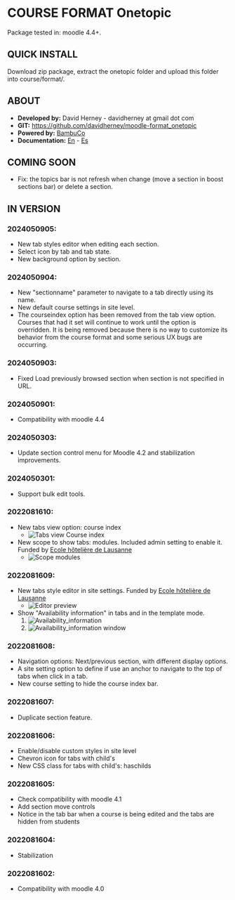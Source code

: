 # COURSE FORMAT Onetopic

Package tested in: moodle 4.4+.

## QUICK INSTALL
Download zip package, extract the onetopic folder and upload this folder into course/format/.

## ABOUT
* **Developed by:** David Herney - davidherney at gmail dot com
* **GIT:** https://github.com/davidherney/moodle-format_onetopic
* **Powered by:** [BambuCo](https://bambuco.co/)
* **Documentation:** [En](https://bambuco.co/onetopic-en/) - [Es](https://bambuco.co/onetopic/)

## COMING SOON
* Fix: the topics bar is not refresh when change (move a section in boost sections bar) or delete a section.

## IN VERSION

### 2024050905:
* New tab styles editor when editing each section.
* Select icon by tab and tab state.
* New background option by section.

### 2024050904:
* New "sectionname" parameter to navigate to a tab directly using its name.
* New default course settings in site level.
* The courseindex option has been removed from the tab view option. Courses that had it set will continue to work until the option is overridden. It is being removed because there is no way to customize its behavior from the course format and some serious UX bugs are occurring.

### 2024050903:
* Fixed Load previously browsed section when section is not specified in URL.

### 2024050901:
* Compatibility with moodle 4.4

### 2024050303:
* Update section control menu for Moodle 4.2 and stabilization improvements.

### 2024050301:
* Support bulk edit tools.

### 2022081610:
* New tabs view option: course index
  * ![Tabs view Course index](https://boa.nuestroscursos.net/api/c/web/resources/NDU1MEVCNjAtODQ4Qy00RTk3LUI2NzUtOUJBN0E5ODk0QTkyQGJvYS51ZGVhLmVkdS5jbw==/!/onetopic/tabsview_courseindex.png)
* New scope to show tabs: modules. Included admin setting to enable it. Funded by [Ecole hôtelière de Lausanne](https://www.ehl.edu/)
  * ![Scope modules](https://boa.nuestroscursos.net/api/c/web/resources/NDU1MEVCNjAtODQ4Qy00RTk3LUI2NzUtOUJBN0E5ODk0QTkyQGJvYS51ZGVhLmVkdS5jbw==/!/onetopic/tabs_scopemodules.png)

### 2022081609:
* New tabs style editor in site settings. Funded by [Ecole hôtelière de Lausanne](https://www.ehl.edu/)
  * ![Editor preview](https://boa.nuestroscursos.net/api/c/web/resources/NDU1MEVCNjAtODQ4Qy00RTk3LUI2NzUtOUJBN0E5ODk0QTkyQGJvYS51ZGVhLmVkdS5jbw==/!/onetopic/tabs_styles_editor.png)
* Show "Availability information" in tabs and in the template mode.
  1. ![Availability_information](https://boa.nuestroscursos.net/api/c/web/resources/NDU1MEVCNjAtODQ4Qy00RTk3LUI2NzUtOUJBN0E5ODk0QTkyQGJvYS51ZGVhLmVkdS5jbw==/!/onetopic/tpl_availability_information.png)
  2. ![Availability_information window](https://boa.nuestroscursos.net/api/c/web/resources/NDU1MEVCNjAtODQ4Qy00RTk3LUI2NzUtOUJBN0E5ODk0QTkyQGJvYS51ZGVhLmVkdS5jbw==/!/onetopic/tpl_availability_information_window.png)

### 2022081608:
* Navigation options: Next/previous section, with different display options.
* A site setting option to define if use an anchor to navigate to the top of tabs when click in a tab.
* New course setting to hide the course index bar.

### 2022081607:
* Duplicate section feature.

### 2022081606:
* Enable/disable custom styles in site level
* Chevron icon for tabs with child's
* New CSS class for tabs with child's: haschilds

### 2022081605:
* Check compatibility with moodle 4.1
* Add section move controls
* Notice in the tab bar when a course is being edited and the tabs are hidden from students

### 2022081604:
* Stabilization

### 2022081602:
* Compatibility with moodle 4.0
